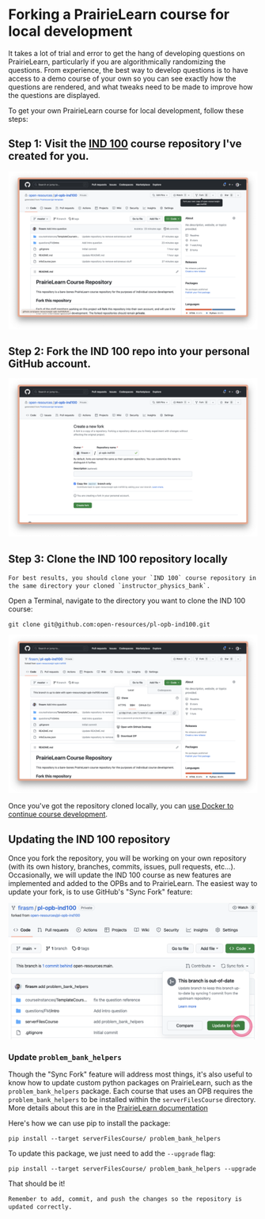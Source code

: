 # Forking a PrairieLearn course for local development

It takes a lot of trial and error to get the hang of developing questions on PrairieLearn, particularly if you are algorithmically randomizing the questions.
From experience, the best way to develop questions is to have access to a demo course of your own so you can see exactly how the questions are rendered, and what tweaks need to be made to improve how the questions are displayed.

To get your own PrairieLearn course for local development, follow these steps:

## Step 1: Visit the [IND 100](https://github.com/open-resources/pl-opb-ind100) course repository I've created for you.

<img src="pl_images/ind100.png">

## Step 2: Fork the IND 100 repo into your **personal GitHub account**.

<img src="pl_images/ind100_fork.png">

## Step 3: Clone the IND 100 repository locally

```{warning}
For best results, you should clone your `IND 100` course repository in the same directory your cloned `instructor_physics_bank`.
```

Open a Terminal, navigate to the directory you want to clone the IND 100 course:

```
git clone git@github.com:open-resources/pl-opb-ind100.git
```

<img src="pl_images/ind100_clone.png">

Once you've got the repository cloned locally, you can [use Docker to continue course development](prairielearn_docker).

## Updating the IND 100 repository

Once you fork the repository, you will be working on your own repository (with its own history, branches, commits, issues, pull requests, etc...).
Occasionally, we will update the IND 100 course as new features are implemented and added to the OPBs and to PrairieLearn.
The easiest way to update your fork, is to use GitHub's "Sync Fork" feature:

<img src="pl_images/ind100_sync_fork.png">

### Update `problem_bank_helpers`

Though the "Sync Fork" feature will address most things, it's also useful to know how to update custom python packages on PrairieLearn, such as the `problem_bank_helpers` package.
Each course that uses an OPB requires the `problem_bank_helpers` to be installed within the `serverFilesCourse` directory.
More details about this are in the [PrairieLearn documentation](https://prairielearn.readthedocs.io/en/latest/questionRuntime/#installing-libraries-in-your-course)

Here's how we can use pip to install the package:

```
pip install --target serverFilesCourse/ problem_bank_helpers
```

To update this package, we just need to add the `--upgrade` flag:

```
pip install --target serverFilesCourse/ problem_bank_helpers --upgrade
```

That should be it!

```{tip}
Remember to add, commit, and push the changes so the repository is updated correctly.
```